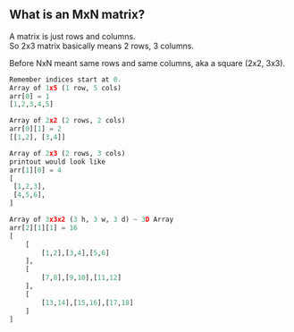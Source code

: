 What is an MxN matrix?
----
A matrix is just rows and columns.  
So 2x3 matrix basically means 2 rows, 3 columns.

Before NxN meant same rows and same columns, aka a square (2x2, 3x3).

```python
Remember indices start at 0.
Array of 1x5 (1 row, 5 cols)
arr[0] = 1
[1,2,3,4,5]

Array of 2x2 (2 rows, 2 cols)
arr[0][1] = 2
[[1,2], [3,4]]

Array of 2x3 (2 rows, 3 cols)
printout would look like
arr[1][0] = 4
[
 [1,2,3],
 [4,5,6],
]

Array of 3x3x2 (3 h, 3 w, 3 d) ~ 3D Array
arr[2][1][1] = 16
[
    [
        [1,2],[3,4],[5,6]
    ],
    [
        [7,8],[9,10],[11,12]
    ],
    [
        [13,14],[15,16],[17,18]
    ]
]
```